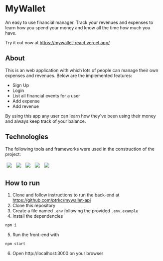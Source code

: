 # MyWallet

An easy to use financial manager. Track your revenues and expenses to learn how you spend your money and know all the time how much you have.

Try it out now at https://mywallet-react.vercel.app/

## About

This is an web application with which lots of people can manage their own expenses and revenues. Below are the implemented features:

-   Sign Up
-   Login
-   List all financial events for a user
-   Add expense
-   Add revenue

By using this app any user can learn how they've been using their money and always keep track of your balance.

## Technologies

The following tools and frameworks were used in the construction of the project:

<p>
  <img style='margin: 5px;' src='https://img.shields.io/badge/styled-components%20-%2320232a.svg?&style=for-the-badge&color=b8679e&logo=styled-components&logoColor=%3a3a3a'>
  <img style='margin: 5px;' src='https://img.shields.io/badge/axios%20-%2320232a.svg?&style=for-the-badge&color=informational'>
  <img style='margin: 5px;' src="https://img.shields.io/badge/react-app%20-%2320232a.svg?&style=for-the-badge&color=60ddf9&logo=react&logoColor=%2361DAFB"/>
  <img style='margin: 5px;' src="https://img.shields.io/badge/react_route%20-%2320232a.svg?&style=for-the-badge&logo=react&logoColor=%2361DAFB"/>
  <img style='margin: 5px;' src='https://img.shields.io/badge/react-icons%20-%2320232a.svg?&style=for-the-badge&color=f28dc7&logo=react-icons&logoColor=%2361DAFB'>
</p>

## How to run

1. Clone and follow instructions to run the back-end at https://github.com/ptrkc/mywallet-api
2. Clone this repository
3. Create a file named `.env` following the provided `.env.example`
4. Install the dependencies

```bash
npm i
```

5. Run the front-end with

```bash
npm start
```

6. Open http://localhost:3000 on your browser
